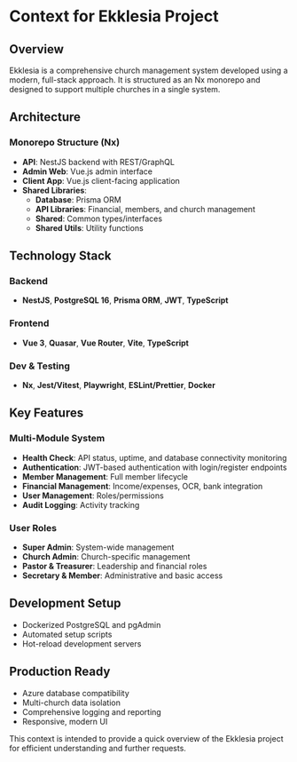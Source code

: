 # Context for Ekklesia Project

## Overview
Ekklesia is a comprehensive church management system developed using a modern, full-stack approach. It is structured as an Nx monorepo and designed to support multiple churches in a single system.

## Architecture

### Monorepo Structure (Nx)
- **API**: NestJS backend with REST/GraphQL
- **Admin Web**: Vue.js admin interface
- **Client App**: Vue.js client-facing application
- **Shared Libraries**:
  - **Database**: Prisma ORM
  - **API Libraries**: Financial, members, and church management
  - **Shared**: Common types/interfaces
  - **Shared Utils**: Utility functions

## Technology Stack

### Backend
- **NestJS**, **PostgreSQL 16**, **Prisma ORM**, **JWT**, **TypeScript**

### Frontend
- **Vue 3**, **Quasar**, **Vue Router**, **Vite**, **TypeScript**

### Dev & Testing
- **Nx**, **Jest/Vitest**, **Playwright**, **ESLint/Prettier**, **Docker**

## Key Features

### Multi-Module System
- **Health Check**: API status, uptime, and database connectivity monitoring
- **Authentication**: JWT-based authentication with login/register endpoints
- **Member Management**: Full member lifecycle
- **Financial Management**: Income/expenses, OCR, bank integration
- **User Management**: Roles/permissions
- **Audit Logging**: Activity tracking

### User Roles
- **Super Admin**: System-wide management
- **Church Admin**: Church-specific management
- **Pastor & Treasurer**: Leadership and financial roles
- **Secretary & Member**: Administrative and basic access

## Development Setup
- Dockerized PostgreSQL and pgAdmin
- Automated setup scripts
- Hot-reload development servers

## Production Ready
- Azure database compatibility
- Multi-church data isolation
- Comprehensive logging and reporting
- Responsive, modern UI

This context is intended to provide a quick overview of the Ekklesia project for efficient understanding and further requests.
